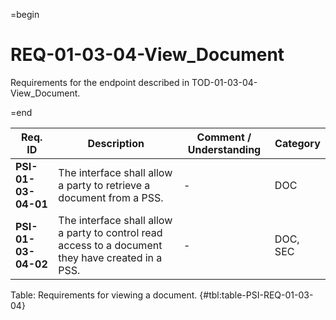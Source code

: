 =begin

# REQ-01-03-04-View_Document

Requirements for the endpoint described in TOD-01-03-04-View_Document.

=end

| Req. ID                        | Description                         | Comment / Understanding                  | Category                       |
| ------------------------------ | ----------------------------------- | ---------------------------------------- | ------------------------------ |
| __PSI-01-03-04-01__ | The interface shall allow a party to retrieve a document from a PSS.                               | -                       | DOC      |
| __PSI-01-03-04-02__ | The interface shall allow a party to control read access to a document they have created in a PSS. | -                       | DOC, SEC |

Table: Requirements for viewing a document. {#tbl:table-PSI-REQ-01-03-04}

